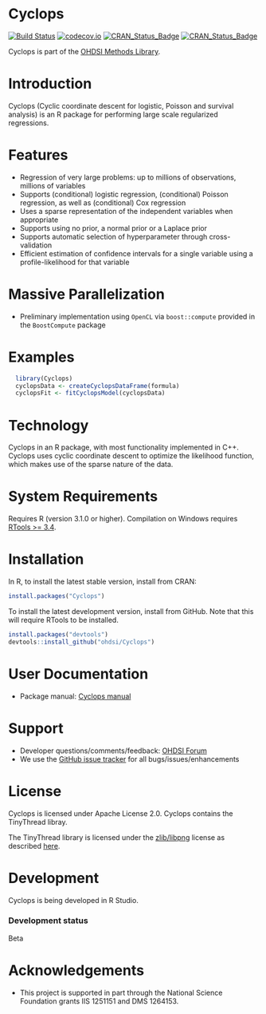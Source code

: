 Cyclops
=======

[![Build Status](https://travis-ci.org/OHDSI/Cyclops.svg?branch=master)](https://travis-ci.org/OHDSI/Cyclops)
[![codecov.io](https://codecov.io/github/OHDSI/Cyclops/coverage.svg?branch=master)](https://codecov.io/github/OHDSI/Cyclops?branch=master)
[![CRAN_Status_Badge](http://www.r-pkg.org/badges/version/Cyclops)](https://CRAN.R-project.org/package=Cyclops)
[![CRAN_Status_Badge](http://cranlogs.r-pkg.org/badges/Cyclops)](https://cran.r-project.org/package=Cyclops)

Cyclops is part of the [OHDSI Methods Library](https://ohdsi.github.io/MethodsLibrary).


Introduction
============

Cyclops (Cyclic coordinate descent for logistic, Poisson and survival analysis) is an R package for performing large scale regularized regressions.

Features
========
 - Regression of very large problems: up to millions of observations, millions of variables
 - Supports (conditional) logistic regression, (conditional) Poisson regression, as well as (conditional) Cox regression
 - Uses a sparse representation of the independent variables when appropriate
 - Supports using no prior, a normal prior or a Laplace prior
 - Supports automatic selection of hyperparameter through cross-validation
 - Efficient estimation of confidence intervals for a single variable using a profile-likelihood for that variable

Massive Parallelization
========
  - Preliminary implementation using `OpenCL` via `boost::compute` provided in the `BoostCompute` package

Examples
========

```r
  library(Cyclops)
  cyclopsData <- createCyclopsDataFrame(formula)
  cyclopsFit <- fitCyclopsModel(cyclopsData)
```
 
Technology
============
Cyclops in an R package, with most functionality implemented in C++. Cyclops uses cyclic coordinate descent to optimize the likelihood function, which makes use of the sparse nature of the data.

System Requirements
===================
Requires R (version 3.1.0 or higher). Compilation on Windows requires [RTools >= 3.4]( https://CRAN.R-project.org/bin/windows/Rtools/).

Installation
============
In R, to install the latest stable version, install from CRAN:

```r
install.packages("Cyclops")
```
  
To install the latest development version, install from GitHub. Note that this will require RTools to be installed.

```r
install.packages("devtools")
devtools::install_github("ohdsi/Cyclops")
```

 
User Documentation
==================
* Package manual: [Cyclops manual](https://raw.githubusercontent.com/OHDSI/Cyclops/master/extras/Cyclops.pdf) 

Support
=======
* Developer questions/comments/feedback: <a href="http://forums.ohdsi.org/c/developers">OHDSI Forum</a>
* We use the <a href="https://github.com/OHDSI/Cyclops/issues">GitHub issue tracker</a> for all bugs/issues/enhancements
 
License
=======
Cyclops is licensed under Apache License 2.0.   Cyclops contains the TinyThread libray.

The TinyThread library is licensed under the [zlib/libpng](https://opensource.org/licenses/Zlib) license as described [here](http://tinythreadpp.bitsnbites.eu).


Development
===========
Cyclops is being developed in R Studio.

### Development status

Beta

Acknowledgements
================
- This project is supported in part through the National Science Foundation grants IIS 1251151 and DMS 1264153.


